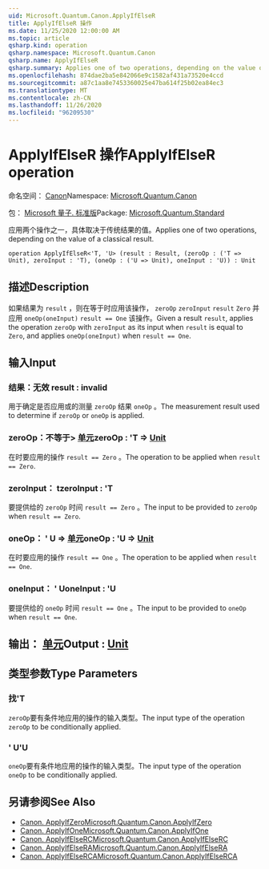 ```yaml
---
uid: Microsoft.Quantum.Canon.ApplyIfElseR
title: ApplyIfElseR 操作
ms.date: 11/25/2020 12:00:00 AM
ms.topic: article
qsharp.kind: operation
qsharp.namespace: Microsoft.Quantum.Canon
qsharp.name: ApplyIfElseR
qsharp.summary: Applies one of two operations, depending on the value of a classical result.
ms.openlocfilehash: 874dae2ba5e842066e9c1582af431a73520e4ccd
ms.sourcegitcommit: a87c1aa8e7453360025e47ba614f25b02ea84ec3
ms.translationtype: MT
ms.contentlocale: zh-CN
ms.lasthandoff: 11/26/2020
ms.locfileid: "96209530"
---
```

# <a name="applyifelser-operation"></a><span data-ttu-id="5fae2-102">ApplyIfElseR 操作</span><span class="sxs-lookup"><span data-stu-id="5fae2-102">ApplyIfElseR operation</span></span>

<span data-ttu-id="5fae2-103">命名空间： [Canon](xref:Microsoft.Quantum.Canon)</span><span class="sxs-lookup"><span data-stu-id="5fae2-103">Namespace: [Microsoft.Quantum.Canon](xref:Microsoft.Quantum.Canon)</span></span>

<span data-ttu-id="5fae2-104">包： [Microsoft 量子. 标准版](https://nuget.org/packages/Microsoft.Quantum.Standard)</span><span class="sxs-lookup"><span data-stu-id="5fae2-104">Package: [Microsoft.Quantum.Standard](https://nuget.org/packages/Microsoft.Quantum.Standard)</span></span>


<span data-ttu-id="5fae2-105">应用两个操作之一，具体取决于传统结果的值。</span><span class="sxs-lookup"><span data-stu-id="5fae2-105">Applies one of two operations, depending on the value of a classical result.</span></span>

```qsharp
operation ApplyIfElseR<'T, 'U> (result : Result, (zeroOp : ('T => Unit), zeroInput : 'T), (oneOp : ('U => Unit), oneInput : 'U)) : Unit
```


## <a name="description"></a><span data-ttu-id="5fae2-106">描述</span><span class="sxs-lookup"><span data-stu-id="5fae2-106">Description</span></span>

<span data-ttu-id="5fae2-107">如果结果为 `result` ，则在等于时应用该操作， `zeroOp` `zeroInput` `result` `Zero` 并应用 `oneOp(oneInput)` `result == One` 该操作。</span><span class="sxs-lookup"><span data-stu-id="5fae2-107">Given a result `result`, applies the operation `zeroOp` with `zeroInput` as its input when `result` is equal to `Zero`, and applies `oneOp(oneInput)` when `result == One`.</span></span>

## <a name="input"></a><span data-ttu-id="5fae2-108">输入</span><span class="sxs-lookup"><span data-stu-id="5fae2-108">Input</span></span>

### <a name="result--__invalidresult__"></a><span data-ttu-id="5fae2-109">结果：__无效 <Result>__</span><span class="sxs-lookup"><span data-stu-id="5fae2-109">result : __invalid<Result>__</span></span>

<span data-ttu-id="5fae2-110">用于确定是否应用或的测量 `zeroOp` 结果 `oneOp` 。</span><span class="sxs-lookup"><span data-stu-id="5fae2-110">The measurement result used to determine if `zeroOp` or `oneOp` is applied.</span></span>


### <a name="zeroop--t--unit"></a><span data-ttu-id="5fae2-111">zeroOp：不等于> [单元](xref:microsoft.quantum.lang-ref.unit)</span><span class="sxs-lookup"><span data-stu-id="5fae2-111">zeroOp : 'T => [Unit](xref:microsoft.quantum.lang-ref.unit)</span></span> 

<span data-ttu-id="5fae2-112">在时要应用的操作 `result == Zero` 。</span><span class="sxs-lookup"><span data-stu-id="5fae2-112">The operation to be applied when `result == Zero`.</span></span>


### <a name="zeroinput--t"></a><span data-ttu-id="5fae2-113">zeroInput： t</span><span class="sxs-lookup"><span data-stu-id="5fae2-113">zeroInput : 'T</span></span>

<span data-ttu-id="5fae2-114">要提供给的 `zeroOp` 时间 `result == Zero` 。</span><span class="sxs-lookup"><span data-stu-id="5fae2-114">The input to be provided to `zeroOp` when `result == Zero`.</span></span>


### <a name="oneop--u--unit"></a><span data-ttu-id="5fae2-115">oneOp： ' U => [单元](xref:microsoft.quantum.lang-ref.unit)</span><span class="sxs-lookup"><span data-stu-id="5fae2-115">oneOp : 'U => [Unit](xref:microsoft.quantum.lang-ref.unit)</span></span> 

<span data-ttu-id="5fae2-116">在时要应用的操作 `result == One` 。</span><span class="sxs-lookup"><span data-stu-id="5fae2-116">The operation to be applied when `result == One`.</span></span>


### <a name="oneinput--u"></a><span data-ttu-id="5fae2-117">oneInput： ' U</span><span class="sxs-lookup"><span data-stu-id="5fae2-117">oneInput : 'U</span></span>

<span data-ttu-id="5fae2-118">要提供给的 `oneOp` 时间 `result == One` 。</span><span class="sxs-lookup"><span data-stu-id="5fae2-118">The input to be provided to `oneOp` when `result == One`.</span></span>



## <a name="output--unit"></a><span data-ttu-id="5fae2-119">输出： [单元](xref:microsoft.quantum.lang-ref.unit)</span><span class="sxs-lookup"><span data-stu-id="5fae2-119">Output : [Unit](xref:microsoft.quantum.lang-ref.unit)</span></span>



## <a name="type-parameters"></a><span data-ttu-id="5fae2-120">类型参数</span><span class="sxs-lookup"><span data-stu-id="5fae2-120">Type Parameters</span></span>

### <a name="t"></a><span data-ttu-id="5fae2-121">找</span><span class="sxs-lookup"><span data-stu-id="5fae2-121">'T</span></span>

<span data-ttu-id="5fae2-122">`zeroOp`要有条件地应用的操作的输入类型。</span><span class="sxs-lookup"><span data-stu-id="5fae2-122">The input type of the operation `zeroOp` to be conditionally applied.</span></span>
### <a name="u"></a><span data-ttu-id="5fae2-123">' U</span><span class="sxs-lookup"><span data-stu-id="5fae2-123">'U</span></span>

<span data-ttu-id="5fae2-124">`oneOp`要有条件地应用的操作的输入类型。</span><span class="sxs-lookup"><span data-stu-id="5fae2-124">The input type of the operation `oneOp` to be conditionally applied.</span></span>

## <a name="see-also"></a><span data-ttu-id="5fae2-125">另请参阅</span><span class="sxs-lookup"><span data-stu-id="5fae2-125">See Also</span></span>

- [<span data-ttu-id="5fae2-126">Canon. ApplyIfZero</span><span class="sxs-lookup"><span data-stu-id="5fae2-126">Microsoft.Quantum.Canon.ApplyIfZero</span></span>](xref:Microsoft.Quantum.Canon.ApplyIfZero)
- [<span data-ttu-id="5fae2-127">Canon. ApplyIfOne</span><span class="sxs-lookup"><span data-stu-id="5fae2-127">Microsoft.Quantum.Canon.ApplyIfOne</span></span>](xref:Microsoft.Quantum.Canon.ApplyIfOne)
- [<span data-ttu-id="5fae2-128">Canon. ApplyIfElseRC</span><span class="sxs-lookup"><span data-stu-id="5fae2-128">Microsoft.Quantum.Canon.ApplyIfElseRC</span></span>](xref:Microsoft.Quantum.Canon.ApplyIfElseRC)
- [<span data-ttu-id="5fae2-129">Canon. ApplyIfElseRA</span><span class="sxs-lookup"><span data-stu-id="5fae2-129">Microsoft.Quantum.Canon.ApplyIfElseRA</span></span>](xref:Microsoft.Quantum.Canon.ApplyIfElseRA)
- [<span data-ttu-id="5fae2-130">Canon. ApplyIfElseRCA</span><span class="sxs-lookup"><span data-stu-id="5fae2-130">Microsoft.Quantum.Canon.ApplyIfElseRCA</span></span>](xref:Microsoft.Quantum.Canon.ApplyIfElseRCA)